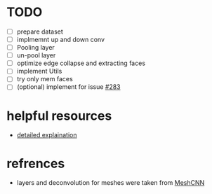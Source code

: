 # TODO

- [ ] prepare dataset
- [ ] implmemnt up and down conv
- [ ] Pooling layer
- [ ] un-pool layer
- [ ] optimize edge collapse and extracting faces
- [ ] implement Utils
- [ ] try only mem faces
- [ ] (optional) implement for issue [#283](https://github.com/pyg-team/pytorch_geometric/issues/283)

# helpful resources
- [detailed explaination](https://github.com/shubham0704/MeshCNN_Tutorial)

# refrences
- layers and deconvolution for meshes were taken from [MeshCNN](https://github.com/ranahanocka/MeshCNN)

